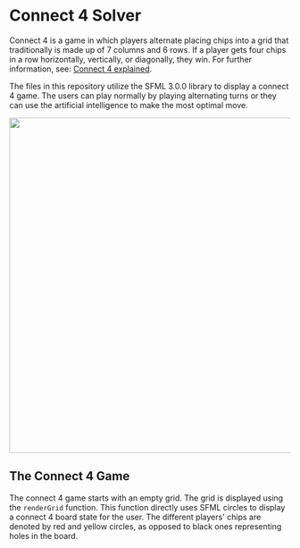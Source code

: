 # Connect 4 Solver

Connect 4 is a game in which players alternate placing chips into a grid that traditionally is made up of 7 columns and 6 rows. If a player gets four chips in a row horizontally, vertically, or diagonally, they win. For further information, see: [Connect 4 explained](https://en.wikipedia.org/wiki/Connect_Four).

The files in this repository utilize the SFML 3.0.0 library to display a connect 4 game. The users can play normally by playing alternating turns or they can use the artificial intelligence to make the most optimal move.

<p align="center">
  <img src="https://github.com/user-attachments/assets/a37457b6-2d37-48c3-873d-d2851ecadb69" width="600" />
</p>

## The Connect 4 Game

The connect 4 game starts with an empty grid. The grid is displayed using the `renderGrid` function. This function directly uses SFML circles to display a connect 4 board state for the user. The different players' chips are denoted by red and yellow circles, as opposed to black ones representing holes in the board.
